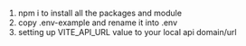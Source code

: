 1. npm i to install all the packages and module
2. copy .env-example and rename it into .env
3. setting up VITE_API_URL value to your local api domain/url

